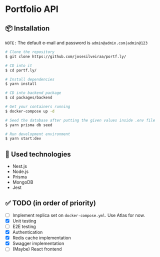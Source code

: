 # Portfolio API

## 📦 Installation

`NOTE:` The default e-mail and password is `admin@admin.com|admin@123`

```bash
# Clone the repository
$ git clone https://github.com/josesilveiraa/portf.ly/

# CD into it
$ cd portf.ly/

# Install dependencies
$ yarn install

# CD into backend package
$ cd packages/backend

# Get your containers running
$ docker-compose up -d

# Seed the database after putting the given values inside .env file
$ yarn prisma db seed

# Run development environment
$ yarn start:dev
```

## 🚀 Used technologies

- Nest.js
- Node.js
- Prisma
- MongoDB
- Jest

## ✅ TODO (in order of priority)

- [ ] Implement replica set on `docker-compose.yml`. Use Atlas for now.
- [x] Unit testing
- [ ] E2E testing
- [x] Authentication
- [x] Redis cache implementation
- [x] Swagger implementation
- [ ] (Maybe) React frontend
